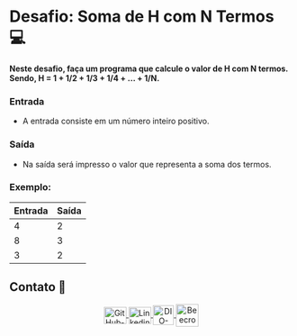 # Desafio: Soma de H com N Termos 💻

**Neste desafio, faça um programa que calcule o valor de H com N termos. Sendo, H = 1 + 1/2 + 1/3 + 1/4 + ... + 1/N.**

### Entrada

* A entrada consiste em um número inteiro positivo.

### Saída

* Na saída será impresso o valor que representa a soma dos termos.

### **Exemplo:**

| **Entrada** | **Saída** |
| ----------- | --------- |
| 4           | 2         |
| 8           | 3         |
| 3           | 2         |

## Contato 📱

<div align="center">
    <a href="https://github.com/vicentejluz" target="blank"><img align="center" src="https://github.com/rahuldkjain/github-profile-readme-generator/blob/master/src/images/icons/Social/github.svg" alt="GitHub-vicentejluz" height="30" width="40" />
    </a>
    <a href="https://www.linkedin.com/in/vicentejluz" target="blank"><img align="center" src="https://raw.githubusercontent.com/rahuldkjain/github-profile-readme-generator/master/src/images/icons/Social/linked-in-alt.svg" alt="Linkedin-vicentejluz" height="30" width="40" />
    </a>  
    <a href="https://web.dio.me/users/vicenteluz1994" target="_blank"><img align="center" src="https://web.dio.me/favicon/favicon-32x32.png" alt="DIO-Vicente-Luz" height="35" width="37" />
    </a>
    <a href="https://www.beecrowd.com.br/judge/pt/profile/374484" target="blank"><img align="center" src="https://www.beecrowd.com.br/judge/favicon.ico?1635097036" alt="Beecrowd-Vicente-Luz" height="40" width="40" />
    </a>
  <br>
</div>
